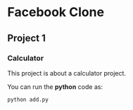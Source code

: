 # Facebook Clone

## Project 1

### Calculator
This project is about a calculator project.

You can run the **python** code as:
```
python add.py
```